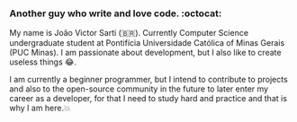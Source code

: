 ### Another guy who write and love code. :octocat:

My name is João Victor Sarti (:brazil:). Currently Computer Science undergraduate student at Pontifícia Universidade Católica of Minas Gerais (PUC Minas).
I am passionate about development, but I also like to create useless things :joy:. 

I am currently a beginner programmer, but I intend to contribute to projects and also to the open-source community in the future to later enter my career as a developer, for that I need to study hard and practice and that is why I am here.:boom:
